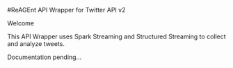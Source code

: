#ReAGEnt API Wrapper for Twitter API v2

Welcome

This API Wrapper uses Spark Streaming and Structured Streaming to collect and analyze tweets.

Documentation pending...
